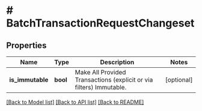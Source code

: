 # # BatchTransactionRequestChangeset

## Properties

Name | Type | Description | Notes
------------ | ------------- | ------------- | -------------
**is_immutable** | **bool** | Make All Provided Transactions (explicit or via filters) Immutable. | [optional]

[[Back to Model list]](../../README.md#models) [[Back to API list]](../../README.md#endpoints) [[Back to README]](../../README.md)
